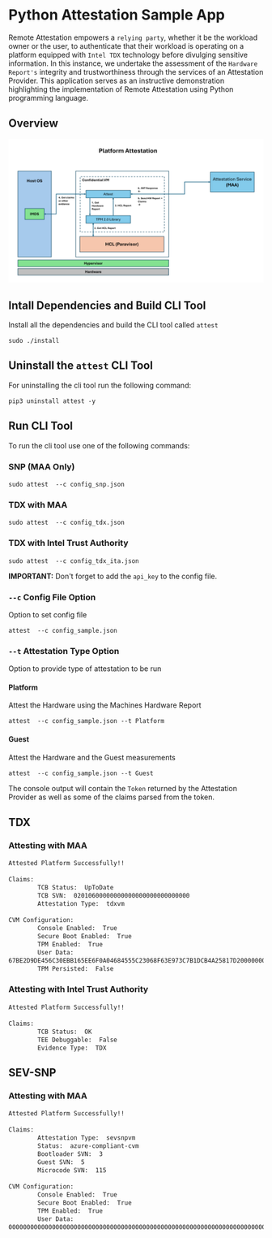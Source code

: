 # Python Attestation Sample App
Remote Attestation empowers a `relying party`, whether it be the workload owner or the user, to authenticate that their workload is operating on a platform equipped with `Intel TDX` technology before divulging sensitive information. In this instance, we undertake the assessment of the `Hardware Report's` integrity and trustworthiness through the services of an Attestation Provider. This application serves as an instructive demonstration highlighting the implementation of Remote Attestation using Python programming language.

## Overview

![Attestation](img/attest.png)

## Intall Dependencies and Build CLI Tool
Install all the dependencies and build the CLI tool called `attest`
```
sudo ./install
```

## Uninstall the `attest` CLI Tool
For uninstalling the cli tool run the following command:
```
pip3 uninstall attest -y
```

## Run CLI Tool
To run the cli tool use one of the following commands:
### SNP (MAA Only)
```
sudo attest  --c config_snp.json
```
### TDX with MAA
```
sudo attest  --c config_tdx.json
```

### TDX with Intel Trust Authority
```
sudo attest  --c config_tdx_ita.json
```
**IMPORTANT:** Don't forget to add the `api_key` to the config file.

### `--c` Config File Option
Option to set config file
```
attest  --c config_sample.json
```

### `--t` Attestation Type Option
Option to provide type of attestation to be run

#### Platform
Attest the Hardware using the Machines Hardware Report
```
attest  --c config_sample.json --t Platform
```

#### Guest
Attest the Hardware and the Guest measurements
```
attest  --c config_sample.json --t Guest
```


The console output will contain the `Token` returned by the Attestation Provider as well as some of the claims parsed from the token.

## TDX 
### Attesting with MAA
```
Attested Platform Successfully!!

Claims:
        TCB Status:  UpToDate
        TCB SVN:  02010600000000000000000000000000
        Attestation Type:  tdxvm

CVM Configuration:
        Console Enabled:  True
        Secure Boot Enabled:  True
        TPM Enabled:  True
        User Data:  67BE2D9DE456C30EBB165EE6F0A04684555C23068F63E973C7B1DCB4A25817D20000000000000000000000000000000000000000000000000000000000000000
        TPM Persisted:  False
```

### Attesting with Intel Trust Authority
```
Attested Platform Successfully!!

Claims:
        TCB Status:  OK
        TEE Debuggable:  False
        Evidence Type:  TDX
```

## SEV-SNP
### Attesting with MAA
```
Attested Platform Successfully!!

Claims:
        Attestation Type:  sevsnpvm
        Status:  azure-compliant-cvm
        Bootloader SVN:  3
        Guest SVN:  5
        Microcode SVN:  115

CVM Configuration:
        Console Enabled:  True
        Secure Boot Enabled:  True
        TPM Enabled:  True
        User Data:  00000000000000000000000000000000000000000000000000000000000000000000000000000000000000000000000000000000000000000000000000000000
```